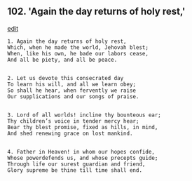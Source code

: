 
## 102.  'Again the day returns of holy rest,'
[edit](https://docs.google.com/document/d/1Ooqm8LypMysnNt7fLsKy9U8QIJkYriT8/edit?mode=html)



    1. Again the day returns of holy rest,
    Which, when he made the world, Jehovah blest; 
    When, like his own, he bade our labors cease,
    And all be piety, and all be peace.


    2. Let us devote this consecrated day
    To learn his will, and all we learn obey;
    So shall he hear, when fervently we raise 
    Our supplications and our songs of praise.


    3. Lord of all worlds! incline thy bounteous ear;
    Thy children’s voice in tender mercy hear;
    Bear thy blest promise, fixed as hills, in mind,
    And shed renewing grace on lost mankind.


    4. Father in Heaven! in whom our hopes confide,
    Whose powerdefends us, and whose precepts guide;
    Through life our surest guardian and friend,
    Glory supreme be thine till time shall end.
